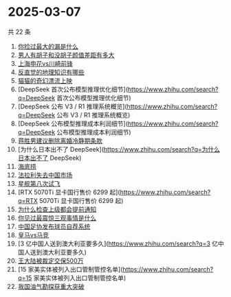 # 2025-03-07

共 22 条

<!-- BEGIN ZHIHUSEARCH -->
<!-- 最后更新时间 Fri Mar 07 2025 21:18:09 GMT+0800 (China Standard Time) -->
1. [你捡过最大的漏是什么](https://www.zhihu.com/search?q=你捡过最大的漏是什么)
1. [男人有胡子和没胡子颜值差距有多大](https://www.zhihu.com/search?q=男人有胡子和没胡子颜值差距有多大)
1. [上海申花vs川崎前锋](https://www.zhihu.com/search?q=上海申花vs川崎前锋)
1. [反直觉的地理知识有哪些](https://www.zhihu.com/search?q=反直觉的地理知识有哪些)
1. [猫猫的奇幻漂流上映](https://www.zhihu.com/search?q=猫猫的奇幻漂流上映)
1. [DeepSeek 首次公布模型推理优化细节](https://www.zhihu.com/search?q=DeepSeek 首次公布模型推理优化细节)
1. [DeepSeek 公布 V3 / R1 推理系统概览](https://www.zhihu.com/search?q=DeepSeek 公布 V3 / R1 推理系统概览)
1. [DeepSeek 公布模型推理成本利润细节](https://www.zhihu.com/search?q=DeepSeek 公布模型推理成本利润细节)
1. [蒋胜男建议删除离婚冷静期条款](https://www.zhihu.com/search?q=蒋胜男建议删除离婚冷静期条款)
1. [为什么日本出不了 DeepSeek](https://www.zhihu.com/search?q=为什么日本出不了 DeepSeek)
1. [海底捞](https://www.zhihu.com/search?q=海底捞)
1. [法拉利失去中国市场](https://www.zhihu.com/search?q=法拉利失去中国市场)
1. [星舰第八次试飞](https://www.zhihu.com/search?q=星舰第八次试飞)
1. [RTX 5070Ti 显卡国行售价 6299 起](https://www.zhihu.com/search?q=RTX 5070Ti 显卡国行售价 6299 起)
1. [为什么检查上级都会提前通知](https://www.zhihu.com/search?q=为什么检查上级都会提前通知)
1. [你见过最震惊三观事情是什么](https://www.zhihu.com/search?q=你见过最震惊三观事情是什么)
1. [中国足协发布球员自荐系统](https://www.zhihu.com/search?q=中国足协发布球员自荐系统)
1. [皇马vs马竞](https://www.zhihu.com/search?q=皇马vs马竞)
1. [3 亿中国人送到澳大利亚要多久](https://www.zhihu.com/search?q=3 亿中国人送到澳大利亚要多久)
1. [王大陆被裁定交保500万](https://www.zhihu.com/search?q=王大陆被裁定交保500万)
1. [15 家美实体被列入出口管制管控名单](https://www.zhihu.com/search?q=15 家美实体被列入出口管制管控名单)
1. [我国油气勘探获重大突破](https://www.zhihu.com/search?q=我国油气勘探获重大突破)
<!-- END ZHIHUSEARCH -->
